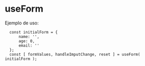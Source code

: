 # useForm


Ejemplo de uso:

```
  const initialForm = {
      name: '',
      age: 0,
      email: ''
  };
  const [ formValues, handleImputChange, reset ] = useForm( initialForm );
```